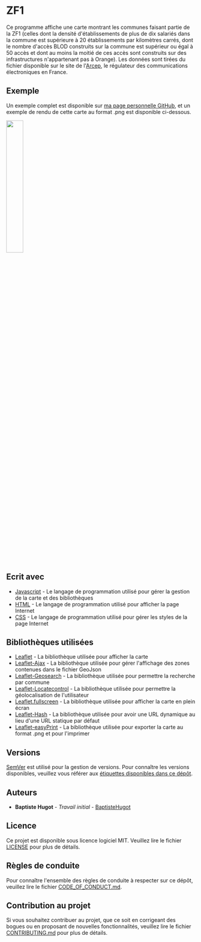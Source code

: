 # ZF1
Ce programme affiche une carte montrant les communes faisant partie de la ZF1 (celles dont la densité d'établissements de plus de dix salariés dans la commune est supérieure à 20 établissements par kilomètres carrés, dont le nombre d'accès BLOD construits sur la commune est supérieur ou égal à 50 accès et dont au moins la moitié de ces accès sont construits sur des infrastructures n'appartenant pas à Orange).
<a/>
Les données sont tirées du fichier disponible sur le site de l'[Arcep](https://www.arcep.fr/la-regulation/grands-dossiers-reseaux-fixes/la-regulation-du-marche-telecom-entreprises/la-regulation-tarifaire-des-offres-entreprises-sur-la-fibre-dediee.html), le régulateur des communications électroniques en France.

## Exemple
Un exemple complet est disponible sur [ma page personnelle GitHub](https://baptistehugot.github.io/ZF1/), et un exemple de rendu de cette carte au format .png est disponible ci-dessous.

<img src="https://user-images.githubusercontent.com/19981614/76576008-21fe4880-64c1-11ea-878c-fedc1af05b7a.png" width="30%"></img>

## Ecrit avec
* [Javascript](https://www.ecma-international.org/publications/standards/Ecma-262.htm) - Le langage de programmation utilisé pour gérer la gestion de la carte et des bibliothèques
* [HTML](https://www.w3.org/html/) - Le langage de programmation utilisé pour afficher la page Internet
* [CSS](https://www.w3.org/Style/CSS/) - Le langage de programmation utilisé pour gérer les styles de la page Internet

## Bibliothèques utilisées
* [Leaflet](https://leafletjs.com/) - La bibliothèque utilisée pour afficher la carte
* [Leaflet-Ajax](https://github.com/calvinmetcalf/leaflet-ajax) - La bibliothèque utilisée pour gérer l'affichage des zones contenues dans le fichier GeoJson
* [Leaflet-Geosearch](https://github.com/smeijer/leaflet-geosearch) - La bibliothèque utilisée pour permettre la recherche par commune
* [Leaflet-Locatecontrol](https://github.com/domoritz/leaflet-locatecontrol) - La bibliothèque utilisée pour permettre la géolocalisation de l'utilisateur
* [Leaflet.fullscreen](https://github.com/Leaflet/Leaflet.fullscreen) - La bibliothèque utilisée pour afficher la carte en plein écran
* [Leaflet-Hash](https://github.com/mlevans/leaflet-hash) - La bibliothèque utilisée pour avoir une URL dynamique au lieu d'une URL statique par défaut
* [Leaflet-easyPrint](https://github.com/rowanwins/leaflet-easyPrint/) - La bibliothèque utilisée pour exporter la carte au format .png et pour l'imprimer

## Versions
[SemVer](http://semver.org/) est utilisé pour la gestion de versions. Pour connaître les versions disponibles, veuillez vous référer aux [étiquettes disponibles dans ce dépôt](https://github.com/BaptisteHugot/ZF1/releases/).

## Auteurs
* **Baptiste Hugot** - *Travail initial* - [BaptisteHugot](https://github.com/BaptisteHugot)

## Licence
Ce projet est disponible sous licence logiciel MIT. Veuillez lire le fichier [LICENSE](LICENSE) pour plus de détails.

## Règles de conduite
Pour connaître l'ensemble des règles de conduite à respecter sur ce dépôt, veuillez lire le fichier [CODE_OF_CONDUCT.md](CODE_OF_CONDUCT.md).

## Contribution au projet
Si vous souhaitez contribuer au projet, que ce soit en corrigeant des bogues ou en proposant de nouvelles fonctionnalités, veuillez lire le fichier [CONTRIBUTING.md](CONTRIBUTING.md) pour plus de détails.